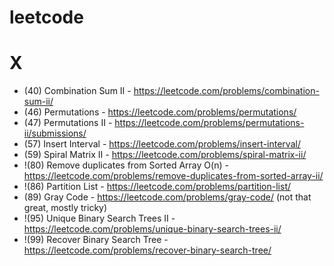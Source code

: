 # leetcode

X
=

* (40) Combination Sum II - https://leetcode.com/problems/combination-sum-ii/
* (46) Permutations - https://leetcode.com/problems/permutations/
* (47) Permutations II - https://leetcode.com/problems/permutations-ii/submissions/
* (57) Insert Interval - https://leetcode.com/problems/insert-interval/
* (59) Spiral Matrix II - https://leetcode.com/problems/spiral-matrix-ii/
* !(80) Remove duplicates from Sorted Array O(n) - https://leetcode.com/problems/remove-duplicates-from-sorted-array-ii/
* !(86) Partition List - https://leetcode.com/problems/partition-list/
* (89) Gray Code - https://leetcode.com/problems/gray-code/ (not that great, mostly tricky)
* !(95) Unique Binary Search Trees II - https://leetcode.com/problems/unique-binary-search-trees-ii/
* !(99) Recover Binary Search Tree - https://leetcode.com/problems/recover-binary-search-tree/
